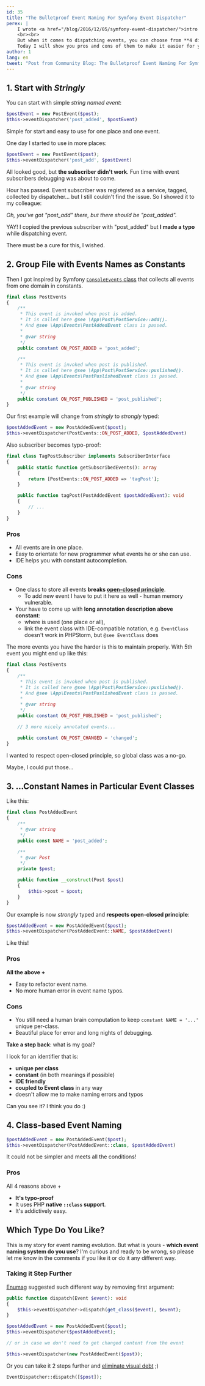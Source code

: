 ```yaml
---
id: 35
title: "The Bulletproof Event Naming For Symfony Event Dispatcher"
perex: |
    I wrote <a href="/blog/2016/12/05/symfony-event-dispatcher/">intro to Symfony\EventDispatcher</a> and how to use it with simple event.
    <br><br>
    But when it comes to dispatching events, you can choose from **4 different ways**. Which one to choose and why?
    Today I will show you pros and cons of them to make it easier for you.
author: 1
lang: en
tweet: "Post from Community Blog: The Bulletproof Event Naming For Symfony Event Dispatcher #symfony #eventdispatcher"
---
```


## 1. Start with *Stringly*

You can start with simple *string named event*:

```php
$postEvent = new PostEvent($post);
$this->eventDispatcher('post_added', $postEvent)
```

Simple for start and easy to use for one place and one event.

One day I started to use in more places:

```php
$postEvent = new PostEvent($post);
$this->eventDispatcher('post_add', $postEvent)
```

All looked good, but **the subscriber didn't work**. Fun time with event subscribers debugging was about to come.

Hour has passed. Event subscriber was registered as a service, tagged, collected by dispatcher... but I still couldn't find the issue. So I showed it to my colleague:

*Oh, you've got "post_add" there, but there should be "post_added".*

YAY! I copied the previous subscriber with "post_added" but **I made a typo** while dispatching event.

There must be a cure for this, I wished.

## 2. Group File with Events Names as Constants

Then I got inspired by Symfony [`ConsoleEvents` class](https://github.com/symfony/symfony/blob/d203ee33954f4e0c5b39cdc6224fe4fb96cac0c3/src/Symfony/Component/Console/ConsoleEvents.php) that collects all events from one domain in constants.

```php
final class PostEvents
{
    /**
     * This event is invoked when post is added.
     * It is called here @see \App\Post\PostService::add().
     * And @see \App\Events\PostAddedEvent class is passed.
     *
     * @var string
     */
    public constant ON_POST_ADDED = 'post_added';

    /**
     * This event is invoked when post is published.
     * It is called here @see \App\Post\PostService::puslished().
     * And @see \App\Events\PostPuslishedEvent class is passed.
     *
     * @var string
     */
    public constant ON_POST_PUBLISHED = 'post_published';
}
```

Our first example will change from *stringly* to *strongly* typed:

```php
$postAddedEvent = new PostAddedEvent($post);
$this->eventDispatcher(PostEvents::ON_POST_ADDED, $postAddedEvent)
```

Also subscriber becomes typo-proof:

```php
final class TagPostSubscriber implements SubscriberInterface
{
    public static function getSubscribedEvents(): array
    {
        return [PostEvents::ON_POST_ADDED => 'tagPost'];
    }

    public function tagPost(PostAddedEvent $postAddedEvent): void
    {
        // ...
    }
}
```

### Pros

- All events are in one place.
- Easy to orientate for new programmer what events he or she can use.
- IDE helps you with constant autocompletion.


### Cons

- One class to store all events **breaks [open-closed principle](https://github.com/wataridori/solid-php-example/blob/master/2-open-closed-principle.php)**.
    - To add new event I have to put it here as well - human memory vulnerable.
- Your have to come up with **long annotation description above constant**:
    - where is used (one place or all),
    - link the event class with IDE-compatible notation, e.g. `EventClass` doesn't work in PHPStorm, but `@see EventClass` does

The more events you have the harder is this to maintain properly. With 5th event you might end up like this:

```php
final class PostEvents
{
    /**
     * This event is invoked when post is published.
     * It is called here @see \App\Post\PostService::puslished().
     * And @see \App\Events\PostPuslishedEvent class is passed.
     *
     * @var string
     */
    public constant ON_POST_PUBLISHED = 'post_published';

    // 3 more nicely annotated events...

    public constant ON_POST_CHANGED = 'changed';
}
```

I wanted to respect open-closed principle, so global class was a no-go.

Maybe, I could put those...

## 3. ...Constant Names in Particular Event Classes

Like this:

```php
final class PostAddedEvent
{
    /**
     * @var string
     */
    public const NAME = 'post_added';

    /**
     * @var Post
     */
    private $post;

    public function __construct(Post $post)
    {
        $this->post = $post;
    }
}
```

Our example is now *strongly* typed and **respects open-closed principle**:

```php
$postAddedEvent = new PostAddedEvent($post);
$this->eventDispatcher(PostAddedEvent::NAME, $postAddedEvent)
```

Like this!


### Pros

**All the above +**

- Easy to refactor event name.
- No more human error in event name typos.


### Cons

- You still need a human brain computation to keep `constant NAME = '...'` unique per-class.
- Beautiful place for error and long nights of debugging.

**Take a step back**: what is my goal?

I look for an identifier that is:

- **unique per class**
- **constant** (in both meanings if possible)
- **IDE friendly**
- **coupled to Event class** in any way
- doesn't allow me to make naming errors and typos

Can you see it? I think you do :)


## 4. Class-based Event Naming

```php
$postAddedEvent = new PostAddedEvent($post);
$this->eventDispatcher(PostAddedEvent::class, $postAddedEvent)
```

It could not be simpler and meets all the conditions!


### Pros

All 4 reasons above +

- **It's typo-proof**
- It uses PHP **native `::class` support**.
- It's addictively easy.

## Which Type Do You Like?

This is my story for event naming evolution. But what is yours - **which event naming system do you use**? I'm curious and ready to be wrong, so please let me know in the comments if you like it or do it any different way.


### Taking it Step Further

[Enumag](http://enumag.cz/) suggested such different way by removing first argument:

```php
public function dispatch(Event $event): void
{
    $this->eventDispatcher->dispatch(get_class($event), $event);
}
```

```php
$postAddedEvent = new PostAddedEvent($post);
$this->eventDispatcher($postAddedEvent);

// or in case we don't need to get changed content from the event

$this->eventDispatcher(new PostAddedEvent($post));
```

Or you can take it 2 steps further and [eliminate visual debt](http://ocramius.github.io/blog/eliminating-visual-debt/) ;)

```php
EventDispatcher::dispatch([$post]);
```
